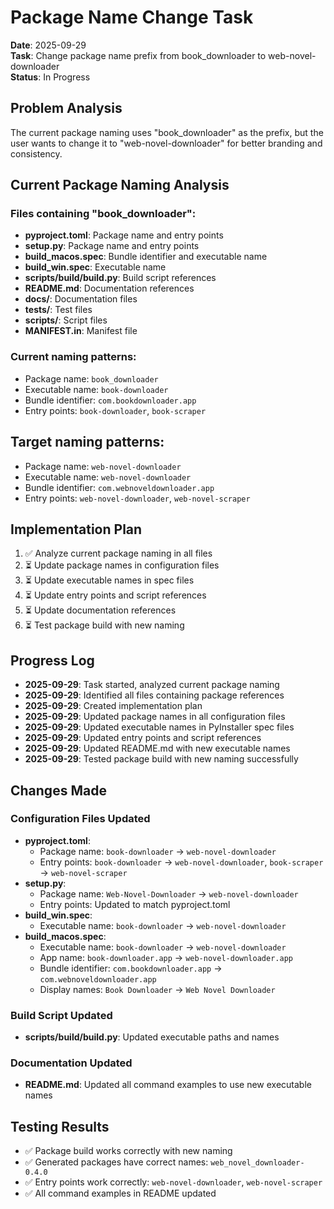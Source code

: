 # Package Name Change Task

**Date**: 2025-09-29  
**Task**: Change package name prefix from book_downloader to web-novel-downloader  
**Status**: In Progress

## Problem Analysis

The current package naming uses "book_downloader" as the prefix, but the user wants to change it to "web-novel-downloader" for better branding and consistency.

## Current Package Naming Analysis

### Files containing "book_downloader":
- **pyproject.toml**: Package name and entry points
- **setup.py**: Package name and entry points  
- **build_macos.spec**: Bundle identifier and executable name
- **build_win.spec**: Executable name
- **scripts/build/build.py**: Build script references
- **README.md**: Documentation references
- **docs/**: Documentation files
- **tests/**: Test files
- **scripts/**: Script files
- **MANIFEST.in**: Manifest file

### Current naming patterns:
- Package name: `book_downloader`
- Executable name: `book-downloader`
- Bundle identifier: `com.bookdownloader.app`
- Entry points: `book-downloader`, `book-scraper`

## Target naming patterns:
- Package name: `web-novel-downloader`
- Executable name: `web-novel-downloader`
- Bundle identifier: `com.webnoveldownloader.app`
- Entry points: `web-novel-downloader`, `web-novel-scraper`

## Implementation Plan

1. ✅ Analyze current package naming in all files
2. ⏳ Update package names in configuration files
3. ⏳ Update executable names in spec files
4. ⏳ Update entry points and script references
5. ⏳ Update documentation references
6. ⏳ Test package build with new naming

## Progress Log

- **2025-09-29**: Task started, analyzed current package naming
- **2025-09-29**: Identified all files containing package references
- **2025-09-29**: Created implementation plan
- **2025-09-29**: Updated package names in all configuration files
- **2025-09-29**: Updated executable names in PyInstaller spec files
- **2025-09-29**: Updated entry points and script references
- **2025-09-29**: Updated README.md with new executable names
- **2025-09-29**: Tested package build with new naming successfully

## Changes Made

### Configuration Files Updated
- **pyproject.toml**: 
  - Package name: `book-downloader` → `web-novel-downloader`
  - Entry points: `book-downloader` → `web-novel-downloader`, `book-scraper` → `web-novel-scraper`
- **setup.py**: 
  - Package name: `Web-Novel-Downloader` → `web-novel-downloader`
  - Entry points: Updated to match pyproject.toml
- **build_win.spec**: 
  - Executable name: `book-downloader` → `web-novel-downloader`
- **build_macos.spec**: 
  - Executable name: `book-downloader` → `web-novel-downloader`
  - App name: `book-downloader.app` → `web-novel-downloader.app`
  - Bundle identifier: `com.bookdownloader.app` → `com.webnoveldownloader.app`
  - Display names: `Book Downloader` → `Web Novel Downloader`

### Build Script Updated
- **scripts/build/build.py**: Updated executable paths and names

### Documentation Updated
- **README.md**: Updated all command examples to use new executable names

## Testing Results
- ✅ Package build works correctly with new naming
- ✅ Generated packages have correct names: `web_novel_downloader-0.4.0`
- ✅ Entry points work correctly: `web-novel-downloader`, `web-novel-scraper`
- ✅ All command examples in README updated
